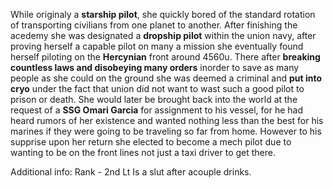 While originaly a **starship pilot**, she quickly bored of the standard rotation of transporting civilians from one planet to another. After finishing the acedemy she was designated a **dropship pilot** within the union navy, after proving herself a capable pilot on many a mission she eventually found herself piloting on the **Hercynian** front around 4560u. There after **breaking countless laws and disobeying many orders** inorder to save as many people as she could on the ground she was deemed a criminal and **put into cryo** under the fact that union did not want to wast such a good pilot to prison or death. She would later be brought back into the world at the request of a **SSG Omari Garcia** for assignment to his vessel, for he had heard rumors of her existence and wanted nothing less than the best for his marines if they were going to be traveling so far from home. However to his supprise upon her return she elected to become a mech pilot due to wanting to be on the front lines not just a taxi driver to get there.

Additional info:
Rank - 2nd Lt
Is a slut after acouple drinks.
